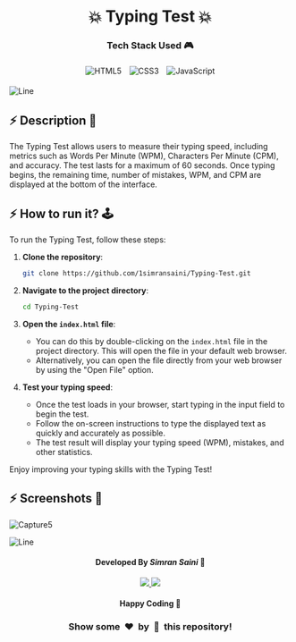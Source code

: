 <h1 align='center'><b>💥 Typing Test 💥</b></h1>

<!-- -------------------------------------------------------------------------------------------------------------- -->

<h3 align='center'>Tech Stack Used 🎮</h3>
<!-- enlist all the technologies used to create this project from them (Remove comment using 'ctrl+z' or 'command+z') -->

<div align='center'>
   <img src="https://img.shields.io/badge/html5-%23E34F26.svg?style=for-the-badge&logo=html5&logoColor=white" alt="HTML5" style="margin: 5px;"/>
   <img src="https://img.shields.io/badge/css3-%231572B6.svg?style=for-the-badge&logo=css3&logoColor=white" alt="CSS3" style="margin: 5px;"/>
   <img src="https://img.shields.io/badge/javascript-%23323330.svg?style=for-the-badge&logo=javascript&logoColor=%23F7DF1E" alt="JavaScript" style="margin: 5px;"/>
<!--    ![HTML5](https://img.shields.io/badge/html5-%23E34F26.svg?style=for-the-badge&logo=html5&logoColor=white)  -->
<!--    ![CSS3](https://img.shields.io/badge/css3-%231572B6.svg?style=for-the-badge&logo=css3&logoColor=white)  -->
  <!-- ![Bootstrap](https://img.shields.io/badge/bootstrap-%238511FA.svg?style=for-the-badge&logo=bootstrap&logoColor=white) -->
<!--   ![JavaScript](https://img.shields.io/badge/javascript-%23323330.svg?style=for-the-badge&logo=javascript&logoColor=%23F7DF1E)  -->
  <!-- ![jQuery](https://img.shields.io/badge/jquery-%230769AD.svg?style=for-the-badge&logo=jquery&logoColor=white) -->
  <!-- ![React](https://img.shields.io/badge/react-%2320232a.svg?style=for-the-badge&logo=react&logoColor=%2361DAFB) -->
  <!-- ![Redux](https://img.shields.io/badge/redux-%23593d88.svg?style=for-the-badge&logo=redux&logoColor=white) -->
  <!-- ![TailwindCSS](https://img.shields.io/badge/tailwindcss-%2338B2AC.svg?style=for-the-badge&logo=tailwind-css&logoColor=white) -->
  <!-- ![Web3.js](https://img.shields.io/badge/web3.js-F16822?style=for-the-badge&logo=web3.js&logoColor=white) -->
  <!-- ![Express.js](https://img.shields.io/badge/express.js-%23404d59.svg?style=for-the-badge&logo=express&logoColor=%2361DAFB) -->
  <!-- ![Angular.js](https://img.shields.io/badge/angular.js-%23E23237.svg?style=for-the-badge&logo=angularjs&logoColor=white) -->
  <!-- ![Next JS](https://img.shields.io/badge/Next-black?style=for-the-badge&logo=next.js&logoColor=white) -->
  <!-- ![NodeJS](https://img.shields.io/badge/node.js-6DA55F?style=for-the-badge&logo=node.js&logoColor=white) -->
  <!-- ![Vue.js](https://img.shields.io/badge/vuejs-%2335495e.svg?style=for-the-badge&logo=vuedotjs&logoColor=%234FC08D) -->
  <!-- ![MongoDB](https://img.shields.io/badge/MongoDB-%234ea94b.svg?style=for-the-badge&logo=mongodb&logoColor=white) -->
</div>


![Line](https://github.com/Avdhesh-Varshney/WebMasterLog/assets/114330097/4b78510f-a941-45f8-a9d5-80ed0705e847)

<!-- -------------------------------------------------------------------------------------------------------------- -->

## :zap: Description 📃

<div>
  <!-- <p>Add Description of the project</p> -->
    <p>The Typing Test allows users to measure their typing speed, including metrics such as Words Per Minute (WPM), Characters Per Minute (CPM), and accuracy. The test lasts for a maximum of 60 seconds. Once typing begins, the remaining time, number of mistakes, WPM, and CPM are displayed at the bottom of the interface.</p>
</div>


<!-- -------------------------------------------------------------------------------------------------------------- -->

## :zap: How to run it? 🕹️

To run the Typing Test, follow these steps:

1. **Clone the repository**:
    ```sh
    git clone https://github.com/1simransaini/Typing-Test.git
    ```

2. **Navigate to the project directory**:
    ```sh
    cd Typing-Test
    ```

3. **Open the `index.html` file**:
    - You can do this by double-clicking on the `index.html` file in the project directory. This will open the file in your default web browser.
    - Alternatively, you can open the file directly from your web browser by using the "Open File" option.

4. **Test your typing speed**:
    - Once the test loads in your browser, start typing in the input field to begin the test.
    - Follow the on-screen instructions to type the displayed text as quickly and accurately as possible.
    - The test result will display your typing speed (WPM), mistakes, and other statistics.

Enjoy improving your typing skills with the Typing Test!

<!-- -------------------------------------------------------------------------------------------------------------- -->

## :zap: Screenshots 📸
<!-- add the screenshot of the project (Mandatory) -->
![Capture5](https://github.com/1simransaini/Typing-Speed-Test/assets/91106038/07423312-dc47-4c55-b81d-d8e50e0fb1ef)


![Line](https://github.com/Avdhesh-Varshney/WebMasterLog/assets/114330097/4b78510f-a941-45f8-a9d5-80ed0705e847)

<!-- -------------------------------------------------------------------------------------------------------------- -->

<h4 align='center'>Developed By <b><i>Simran Saini</i></b> 👩</h4>
<p align='center'>
  <a href='https://www.linkedin.com/in/1simransaini/'>
    <img src='https://img.shields.io/badge/linkedin-%230077B5.svg?style=for-the-badge&logo=linkedin&logoColor=white' />
  </a>
  <a href='https://github.com/1simransaini'>
    <img src='https://img.shields.io/badge/github-%23121011.svg?style=for-the-badge&logo=github&logoColor=white' />
  </a>
</p>

<h4 align='center'>Happy Coding 👩</h4>

<h3 align="center">Show some &nbsp;❤️&nbsp; by &nbsp;🌟&nbsp; this repository!</h3>

